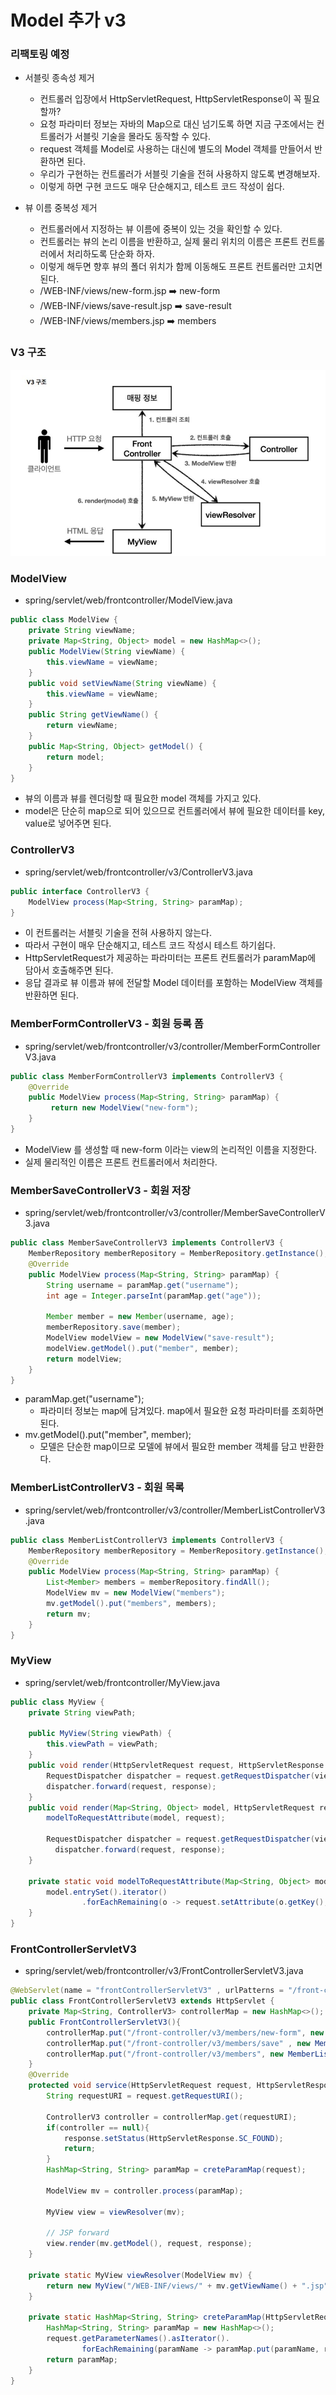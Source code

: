 
# Model 추가 v3

### 리팩토링 예정 

- 서블릿 종속성 제거
  - 컨트롤러 입장에서 HttpServletRequest, HttpServletResponse이 꼭 필요할까?
  - 요청 파라미터 정보는 자바의 Map으로 대신 넘기도록 하면 지금 구조에서는 컨트롤러가 서블릿 기술을 몰라도 동작할
    수 있다.
  - request 객체를 Model로 사용하는 대신에 별도의 Model 객체를 만들어서 반환하면 된다.
  - 우리가 구현하는 컨트롤러가 서블릿 기술을 전혀 사용하지 않도록 변경해보자.
  - 이렇게 하면 구현 코드도 매우 단순해지고, 테스트 코드 작성이 쉽다.

- 뷰 이름 중복성 제거 
  - 컨트롤러에서 지정하는 뷰 이름에 중복이 있는 것을 확인할 수 있다.
  - 컨트롤러는 뷰의 논리 이름을 반환하고, 실제 물리 위치의 이름은 프론트 컨트롤러에서 처리하도록 단순화 하자.
  - 이렇게 해두면 향후 뷰의 폴더 위치가 함께 이동해도 프론트 컨트롤러만 고치면 된다. 
  - /WEB-INF/views/new-form.jsp ➡️ new-form
  - /WEB-INF/views/save-result.jsp ➡️ save-result
  - /WEB-INF/views/members.jsp ➡️ members

### V3 구조 

![12.JPG](Image%2F12.JPG)

### ModelView
- spring/servlet/web/frontcontroller/ModelView.java
```java
public class ModelView {
    private String viewName;
    private Map<String, Object> model = new HashMap<>();
    public ModelView(String viewName) {
        this.viewName = viewName;
    }
    public void setViewName(String viewName) {
        this.viewName = viewName;
    }
    public String getViewName() {
        return viewName;
    }
    public Map<String, Object> getModel() {
        return model;
    }
}
```

- 뷰의 이름과 뷰를 렌더링할 때 필요한 model 객체를 가지고 있다. 
- model은 단순히 map으로 되어 있으므로 컨트롤러에서 뷰에 필요한 데이터를 key, value로 넣어주면 된다.

### ControllerV3

- spring/servlet/web/frontcontroller/v3/ControllerV3.java

```java
public interface ControllerV3 {
    ModelView process(Map<String, String> paramMap);
}
```
- 이 컨트롤러는 서블릿 기술을 전혀 사용하지 않는다.
- 따라서 구현이 매우 단순해지고, 테스트 코드 작성시 테스트 하기쉽다.
- HttpServletRequest가 제공하는 파라미터는 프론트 컨트롤러가 paramMap에 담아서 호출해주면 된다.
- 응답 결과로 뷰 이름과 뷰에 전달할 Model 데이터를 포함하는 ModelView 객체를 반환하면 된다.


### MemberFormControllerV3 - 회원 등록 폼
- spring/servlet/web/frontcontroller/v3/controller/MemberFormControllerV3.java
```java
public class MemberFormControllerV3 implements ControllerV3 {
    @Override
    public ModelView process(Map<String, String> paramMap) {
         return new ModelView("new-form");
    }
}
```
- ModelView 를 생성할 때 new-form 이라는 view의 논리적인 이름을 지정한다.
- 실제 물리적인 이름은 프론트 컨트롤러에서 처리한다.

### MemberSaveControllerV3 - 회원 저장

- spring/servlet/web/frontcontroller/v3/controller/MemberSaveControllerV3.java

```java
public class MemberSaveControllerV3 implements ControllerV3 {
    MemberRepository memberRepository = MemberRepository.getInstance();
    @Override
    public ModelView process(Map<String, String> paramMap) {
        String username = paramMap.get("username");
        int age = Integer.parseInt(paramMap.get("age"));

        Member member = new Member(username, age);
        memberRepository.save(member);
        ModelView modelView = new ModelView("save-result");
        modelView.getModel().put("member", member);
        return modelView;
    }
}
```
- paramMap.get("username");
  - 파라미터 정보는 map에 담겨있다. map에서 필요한 요청 파라미터를 조회하면 된다.
- mv.getModel().put("member", member);
  - 모델은 단순한 map이므로 모델에 뷰에서 필요한 member 객체를 담고 반환한다.

### MemberListControllerV3 - 회원 목록

- spring/servlet/web/frontcontroller/v3/controller/MemberListControllerV3.java
```java
public class MemberListControllerV3 implements ControllerV3 {
    MemberRepository memberRepository = MemberRepository.getInstance();
    @Override
    public ModelView process(Map<String, String> paramMap) {
        List<Member> members = memberRepository.findAll();
        ModelView mv = new ModelView("members");
        mv.getModel().put("members", members);
        return mv;
    }
}
```
### MyView 
- spring/servlet/web/frontcontroller/MyView.java
```java
public class MyView {
    private String viewPath;

    public MyView(String viewPath) {
        this.viewPath = viewPath;
    }
    public void render(HttpServletRequest request, HttpServletResponse response) throws ServletException, IOException {
        RequestDispatcher dispatcher = request.getRequestDispatcher(viewPath);
        dispatcher.forward(request, response);
    }
    public void render(Map<String, Object> model, HttpServletRequest request, HttpServletResponse response) throws IOException, ServletException{
        modelToRequestAttribute(model, request);

        RequestDispatcher dispatcher = request.getRequestDispatcher(viewPath);
          dispatcher.forward(request, response);
    }

    private static void modelToRequestAttribute(Map<String, Object> model, HttpServletRequest request) {
        model.entrySet().iterator()
                .forEachRemaining(o -> request.setAttribute(o.getKey(), o.getValue()));
    }
}
```

### FrontControllerServletV3
- spring/servlet/web/frontcontroller/v3/FrontControllerServletV3.java

```java
@WebServlet(name = "frontControllerServletV3" , urlPatterns = "/front-controller/v3/*")
public class FrontControllerServletV3 extends HttpServlet {
    private Map<String, ControllerV3> controllerMap = new HashMap<>();
    public FrontControllerServletV3(){
        controllerMap.put("/front-controller/v3/members/new-form", new MemberFormControllerV3());
        controllerMap.put("/front-controller/v3/members/save" , new MemberSaveControllerV3());
        controllerMap.put("/front-controller/v3/members", new MemberListControllerV3());
    }
    @Override
    protected void service(HttpServletRequest request, HttpServletResponse response) throws ServletException, IOException {
        String requestURI = request.getRequestURI();

        ControllerV3 controller = controllerMap.get(requestURI);
        if(controller == null){
            response.setStatus(HttpServletResponse.SC_FOUND);
            return;
        }
        HashMap<String, String> paramMap = creteParamMap(request);

        ModelView mv = controller.process(paramMap);

        MyView view = viewResolver(mv);

        // JSP forward
        view.render(mv.getModel(), request, response);
    }

    private static MyView viewResolver(ModelView mv) {
        return new MyView("/WEB-INF/views/" + mv.getViewName() + ".jsp");
    }

    private static HashMap<String, String> creteParamMap(HttpServletRequest request) {
        HashMap<String, String> paramMap = new HashMap<>();
        request.getParameterNames().asIterator().
                forEachRemaining(paramName -> paramMap.put(paramName, request.getParameter(paramName)));
        return paramMap;
    }
}
```



